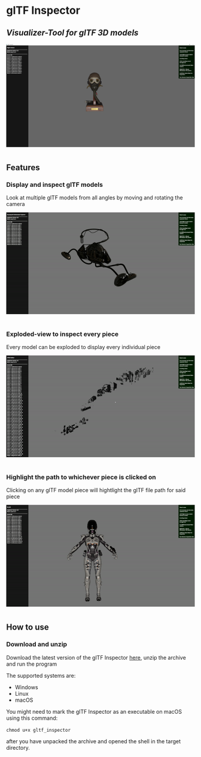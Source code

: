 # glTF Inspector
## _Visualizer-Tool for glTF 3D models_

![Displayed glTF model](./images/1.png)
#
## Features
### Display and inspect glTF models 
Look at multiple glTF models from all angles by moving and rotating the camera

![Rotating the glTF model underwater explorer](./images/2.gif)
#

### Exploded-view to inspect every piece 
Every model can be exploded to display every individual piece 

![Exploded-view of glTF model ATM6 Walker](./images/4.gif)
#

### Highlight the path to whichever piece is clicked on 
Clicking on any glTF model piece will hightlight the glTF file path for said piece

![Highlighted path for Wraith helmet](./images/3.gif)
#

## How to use
### Download and unzip
Download the latest version of the glTF Inspector [here](https://github.com/ThisIsKaluwa/glTF_Inspector/actions/runs/1928040748), unzip the archive and run the program 

The supported systems are:


- Windows
- Linux
- macOS

You might need to mark the glTF Inspector as an executable on macOS using this command:

`chmod u+x gltf_inspector`

after you have unpacked the archive and opened the shell in the target directory. 



